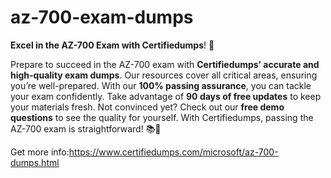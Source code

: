 # az-700-exam-dumps
**Excel in the AZ-700 Exam with Certifiedumps**! 🎉

Prepare to succeed in the AZ-700 exam with **Certifiedumps’ accurate and high-quality exam dumps**. Our resources cover all critical areas, ensuring you’re well-prepared. With our **100% passing assurance**, you can tackle your exam confidently. Take advantage of **90 days of free updates** to keep your materials fresh. Not convinced yet? Check out our **free demo questions** to see the quality for yourself. With Certifiedumps, passing the AZ-700 exam is straightforward! 📚🌈

Get more info:https://www.certifiedumps.com/microsoft/az-700-dumps.html

